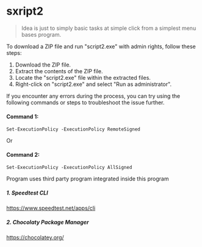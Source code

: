 

# sxript2

> Idea is just to simply basic tasks at simple click from a simplest menu bases program.

To download a ZIP file and run "script2.exe" with admin rights, follow these steps:

1. Download the ZIP file.
2. Extract the contents of the ZIP file.
3. Locate the "script2.exe" file within the extracted files.
4. Right-click on "script2.exe" and select "Run as administrator".

If you encounter any errors during the process, you can try using the following commands or steps to troubleshoot the issue further.

#### Command 1:

```
Set-ExecutionPolicy -ExecutionPolicy RemoteSigned 
```

Or

#### Command 2:

```
Set-ExecutionPolicy -ExecutionPolicy AllSigned 
```

Program uses third party program integrated inside this program
##### 1. Speedtest CLI
https://www.speedtest.net/apps/cli

##### 2. Chocolaty Package Manager
https://chocolatey.org/
